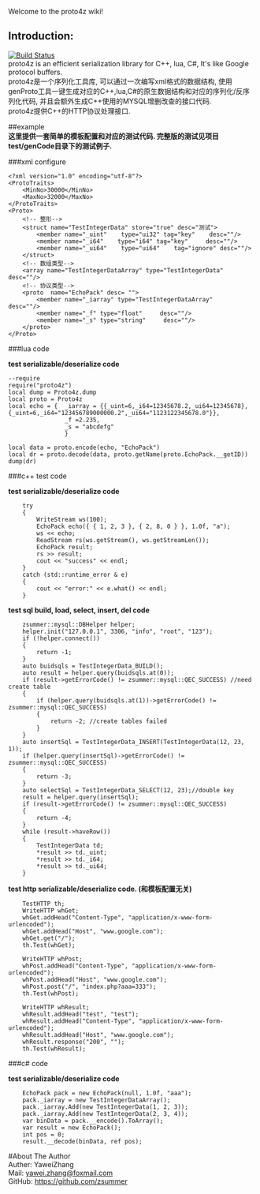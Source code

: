 Welcome to the proto4z wiki!  
## Introduction:    
[![Build Status](https://travis-ci.org/zsummer/proto4z.svg?branch=master)](https://travis-ci.org/zsummer/proto4z)  
proto4z  is an efficient serialization library for C++, lua, C#, It's like Google protocol buffers.  
proto4z是一个序列化工具库, 可以通过一次编写xml格式的数据结构, 使用genProto工具一键生成对应的C++,lua,C#的原生数据结构和对应的序列化/反序列化代码, 并且会额外生成C++使用的MYSQL增删改查的接口代码.  
proto4z提供C++的HTTP协议处理接口.  

##example  
**这里提供一套简单的模板配置和对应的测试代码. 完整版的测试见项目test/genCode目录下的测试例子.**
  
###xml configure  
```
<?xml version="1.0" encoding="utf-8"?>
<ProtoTraits>
    <MinNo>30000</MinNo>
    <MaxNo>32000</MaxNo>
</ProtoTraits>
<Proto>
    <!-- 整形-->
    <struct name="TestIntegerData" store="true" desc="测试">
        <member name="_uint"    type="ui32" tag="key"    desc=""/>
        <member name="_i64"    type="i64" tag="key"     desc=""/>
        <member name="_ui64"    type="ui64"    tag="ignore" desc=""/>
    </struct>
    <!-- 数组类型-->
    <array name="TestIntegerDataArray" type="TestIntegerData" desc=""/>
    <!-- 协议类型-->
    <proto  name="EchoPack" desc= "">
        <member name="_iarray" type="TestIntegerDataArray"     desc=""/>
        <member name="_f" type="float"     desc=""/>
        <member name="_s" type="string"     desc=""/>
    </proto>
</Proto>
```
###lua code  

**test serializable/deserialize code**  
```
--require
require("proto4z")
local dump = Proto4z.dump
local proto = Proto4z
local echo = {  _iarray = {{_uint=6,_i64=12345678.2,_ui64=12345678},{_uint=6,_i64="123456789000000.2",_ui64="1123122345678.0"}},
				_f =2.235,
				_s = "abcdefg"
				}

local data = proto.encode(echo, "EchoPack")
local dr = proto.decode(data, proto.getName(proto.EchoPack.__getID))
dump(dr)
```

###c++ test code  

**test serializable/deserialize code**
```
    try
    {
        WriteStream ws(100);
        EchoPack echo({ { 1, 2, 3 }, { 2, 8, 0 } }, 1.0f, "a");
        ws << echo;
        ReadStream rs(ws.getStream(), ws.getStreamLen());
        EchoPack result;
        rs >> result;
        cout << "success" << endl;
    }
    catch (std::runtime_error & e)
    {
        cout << "error:" << e.what() << endl;
    }
```
**test sql build, load, select, insert, del code**
```
    zsummer::mysql::DBHelper helper;
    helper.init("127.0.0.1", 3306, "info", "root", "123");
    if (!helper.connect())
    {
        return -1;
    }
    auto buidsqls = TestIntegerData_BUILD();
    auto result = helper.query(buidsqls.at(0));
    if (result->getErrorCode() != zsummer::mysql::QEC_SUCCESS) //need create table  
    {
        if (helper.query(buidsqls.at(1))->getErrorCode() != zsummer::mysql::QEC_SUCCESS)
        {
            return -2; //create tables failed 
        }
    }
    auto insertSql = TestIntegerData_INSERT(TestIntegerData(12, 23, 1));
    if (helper.query(insertSql)->getErrorCode() != zsummer::mysql::QEC_SUCCESS)
    {
        return -3;
    }
    auto selectSql = TestIntegerData_SELECT(12, 23);//double key 
    result = helper.query(insertSql);
    if (result->getErrorCode() != zsummer::mysql::QEC_SUCCESS)
    {
        return -4;
    }
    while (result->haveRow())
    {
        TestIntegerData td;
        *result >> td._uint;
        *result >> td._i64;
        *result >> td._ui64;
    }
```
**test http serializable/deserialize code. (和模板配置无关)**
```
    TestHTTP th;
    WriteHTTP whGet;
    whGet.addHead("Content-Type", "application/x-www-form-urlencoded");
    whGet.addHead("Host", "www.google.com");
    whGet.get("/");
    th.Test(whGet);

    WriteHTTP whPost;
    whPost.addHead("Content-Type", "application/x-www-form-urlencoded");
    whPost.addHead("Host", "www.google.com");
    whPost.post("/", "index.php?aaa=333");
    th.Test(whPost);

    WriteHTTP whResult;
    whResult.addHead("test", "test");
    whResult.addHead("Content-Type", "application/x-www-form-urlencoded");
    whResult.addHead("Host", "www.google.com");
    whResult.response("200", "");
    th.Test(whResult);
```
###c# code

**test serializable/deserialize code**
```
    EchoPack pack = new EchoPack(null, 1.0f, "aaa");
    pack._iarray = new TestIntegerDataArray();
    pack._iarray.Add(new TestIntegerData(1, 2, 3));
    pack._iarray.Add(new TestIntegerData(2, 3, 4));
    var binData = pack.__encode().ToArray();
    var result = new EchoPack();
    int pos = 0;
    result.__decode(binData, ref pos);
```



#About The Author  
Auther: YaweiZhang  
Mail: yawei.zhang@foxmail.com  
GitHub: https://github.com/zsummer  
